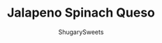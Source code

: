 ---
layout: ../../layouts/MarkdownPostLayout.astro
title: Jalapeno Spinach Queso
author: ShugarySweets
pubDate: 2018-11-02
description: "This warm, cheesy Jalapeno Spinach Queso dip is the perfect game day recipe! Easy to assemble in one pan, making this dip party perfect."
image_url: https://www.shugarysweets.com/wp-content/uploads/2018/02/jalapeno-spinach-queso-2.jpg
tags: ["Appetizers","American"]
calories: 339
protein: 18
carbohydrates: 8
fats: 26
fiber: 1
ingredients: ["1/4 cup unsalted butter","1/4 cup onion, diced small","2 jalapeno peppers, seeded and diced","1 teaspoon kosher salt","1/4 cup all-purpose flour","2 cups whole milk","4 cups shredded Pepper Jack cheese","2 ounce frozen spinach, thawed and squeezed dry","1 roma tomato, diced"]
serves: 8
time: "20 minutes"
prepTime: "5 minutes"
instructions: ["In a medium saucepan, melt butter over medium heat. Add onion, jalapeno, and salt. Cook until onions are softened, about 3 or 4 minutes.","Sprinkle flour over mixture and cook for about one minutes, until thick and evenly coated. Slowly add the milk and cook, stirring until bubbly.","Remove from heat and stir in cheese until smooth and melted. Add in spinach and tomatoes and serve warm! We like ours with chips and/or pretzel buns."]
nutrition: ["339 calories","8 grams carbohydrates","76 milligrams cholesterol","26 grams fat","1 grams fiber","18 grams protein","16 grams saturated fat","559 milligrams sodium","4 grams sugar","0 grams trans fat","8 grams unsaturated fat"]
---